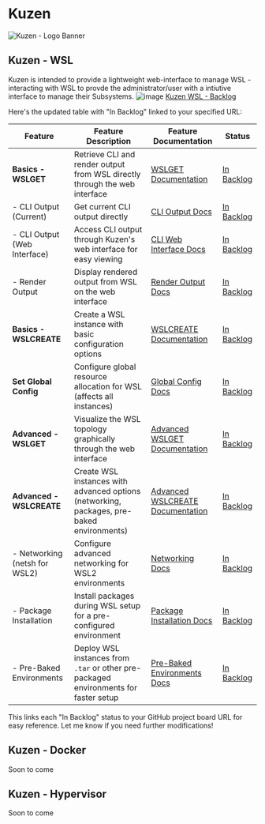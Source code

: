 # Kuzen
![Kuzen - Logo Banner](https://github.com/user-attachments/assets/16d8301c-5ae3-4359-98fb-c42fb237e375)

## Kuzen - WSL
Kuzen is intended to provide a lightweight web-interface to manage WSL - interacting with WSL to provde the administrator/user with a intiutive interface to manage their Subsystems.
![image](https://github.com/user-attachments/assets/38a7d2cb-9f26-492a-873f-6340ed06a0b0)
[Kuzen WSL - Backlog](https://github.com/users/Rayleeigh/projects/7/views/1?pane=issue&itemId=86335910)

Here's the updated table with "In Backlog" linked to your specified URL:

| Feature                     | Feature Description                                                                                   | Feature Documentation                            | Status                                                                                                                    |
|-----------------------------|-------------------------------------------------------------------------------------------------------|--------------------------------------------------|---------------------------------------------------------------------------------------------------------------------------|
| **Basics - WSLGET**         | Retrieve CLI and render output from WSL directly through the web interface                            | [WSLGET Documentation](#)                        | [In Backlog](https://github.com/users/Rayleeigh/projects/7/views/1?pane=issue&itemId=86335910)                           |
| - CLI Output (Current)      | Get current CLI output directly                                                                      | [CLI Output Docs](#)                             | [In Backlog](https://github.com/users/Rayleeigh/projects/7/views/1?pane=issue&itemId=86335910)                           |
| - CLI Output (Web Interface)| Access CLI output through Kuzen's web interface for easy viewing                                     | [CLI Web Interface Docs](#)                      | [In Backlog](https://github.com/users/Rayleeigh/projects/7/views/1?pane=issue&itemId=86335910)                           |
| - Render Output             | Display rendered output from WSL on the web interface                                                | [Render Output Docs](#)                          | [In Backlog](https://github.com/users/Rayleeigh/projects/7/views/1?pane=issue&itemId=86335910)                           |
| **Basics - WSLCREATE**      | Create a WSL instance with basic configuration options                                               | [WSLCREATE Documentation](#)                     | [In Backlog](https://github.com/users/Rayleeigh/projects/7/views/1?pane=issue&itemId=86335910)                           |
| **Set Global Config**       | Configure global resource allocation for WSL (affects all instances)                                 | [Global Config Docs](#)                          | [In Backlog](https://github.com/users/Rayleeigh/projects/7/views/1?pane=issue&itemId=86335910)                           |
| **Advanced - WSLGET**       | Visualize the WSL topology graphically through the web interface                                     | [Advanced WSLGET Documentation](#)               | [In Backlog](https://github.com/users/Rayleeigh/projects/7/views/1?pane=issue&itemId=86335910)                           |
| **Advanced - WSLCREATE**    | Create WSL instances with advanced options (networking, packages, pre-baked environments)            | [Advanced WSLCREATE Documentation](#)            | [In Backlog](https://github.com/users/Rayleeigh/projects/7/views/1?pane=issue&itemId=86335910)                           |
| - Networking (netsh for WSL2)| Configure advanced networking for WSL2 environments                                                 | [Networking Docs](#)                             | [In Backlog](https://github.com/users/Rayleeigh/projects/7/views/1?pane=issue&itemId=86335910)                           |
| - Package Installation      | Install packages during WSL setup for a pre-configured environment                                   | [Package Installation Docs](#)                   | [In Backlog](https://github.com/users/Rayleeigh/projects/7/views/1?pane=issue&itemId=86335910)                           |
| - Pre-Baked Environments    | Deploy WSL instances from `.tar` or other pre-packaged environments for faster setup                 | [Pre-Baked Environments Docs](#)                 | [In Backlog](https://github.com/users/Rayleeigh/projects/7/views/1?pane=issue&itemId=86335910)                           |

This links each "In Backlog" status to your GitHub project board URL for easy reference. Let me know if you need further modifications!


## Kuzen - Docker
Soon to come
## Kuzen - Hypervisor
Soon to come
